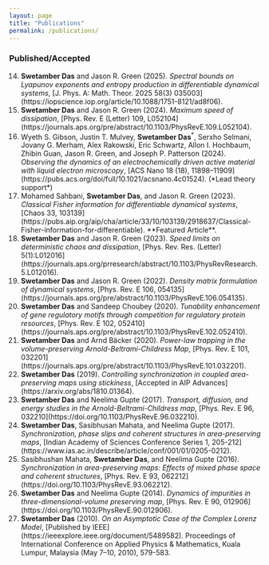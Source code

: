 ```yaml
---
layout: page
title: "Publications"
permalink: /publications/
---
```


### Published/Accepted

<ol start="14">
  <li><strong>Swetamber Das</strong> and Jason R. Green (2025).  
      <em>Spectral bounds on Lyapunov exponents and entropy production in differentiable dynamical systems</em>,  
      [J. Phys. A: Math. Theor. 2025 58(3) 035003](https://iopscience.iop.org/article/10.1088/1751-8121/ad8f06).</li>

  <li><strong>Swetamber Das</strong> and Jason R. Green (2024).  
      <em>Maximum speed of dissipation</em>,  
      [Phys. Rev. E (Letter) 109, L052104](https://journals.aps.org/pre/abstract/10.1103/PhysRevE.109.L052104).</li>

  <li>Wyeth S. Gibson, Justin T. Mulvey, <strong>Swetamber Das</strong><sup>*</sup>, Serxho Selmani, Jovany G. Merham, Alex Rakowski, Eric Schwartz, Allon I. Hochbaum, Zhibin Guan, Jason R. Green, and Joseph P. Patterson (2024).  
      <em>Observing the dynamics of an electrochemically driven active material with liquid electron microscopy</em>,  
      [ACS Nano 18 (18), 11898–11909](https://pubs.acs.org/doi/full/10.1021/acsnano.4c01524). (*Lead theory support*)</li>

  <li>Mohamed Sahbani, <strong>Swetamber Das</strong>, and Jason R. Green (2023).  
      <em>Classical Fisher information for differentiable dynamical systems</em>,  
      [Chaos 33, 103139](https://pubs.aip.org/aip/cha/article/33/10/103139/2918637/Classical-Fisher-information-for-differentiable). **Featured Article**.</li>

  <li><strong>Swetamber Das</strong> and Jason R. Green (2023).  
      <em>Speed limits on deterministic chaos and dissipation</em>,  
      [Phys. Rev. Res. (Letter) 5(1):L012016](https://journals.aps.org/prresearch/abstract/10.1103/PhysRevResearch.5.L012016).</li>

  <li><strong>Swetamber Das</strong> and Jason R. Green (2022).  
      <em>Density matrix formulation of dynamical systems</em>,  
      [Phys. Rev. E 106, 054135](https://journals.aps.org/pre/abstract/10.1103/PhysRevE.106.054135).</li>

  <li><strong>Swetamber Das</strong> and Sandeep Choubey (2020).  
      <em>Tunability enhancement of gene regulatory motifs through competition for regulatory protein resources</em>,  
      [Phys. Rev. E 102, 052410](https://journals.aps.org/pre/abstract/10.1103/PhysRevE.102.052410).</li>

  <li><strong>Swetamber Das</strong> and Arnd Bäcker (2020).  
      <em>Power-law trapping in the volume-preserving Arnold-Beltrami-Childress Map</em>,  
      [Phys. Rev. E 101, 032201](https://journals.aps.org/pre/abstract/10.1103/PhysRevE.101.032201).</li>

  <li><strong>Swetamber Das</strong> (2019).  
      <em>Controlling synchronization in coupled area-preserving maps using stickiness</em>,  
      [Accepted in AIP Advances](https://arxiv.org/abs/1810.01364).</li>

  <li><strong>Swetamber Das</strong> and Neelima Gupte (2017).  
      <em>Transport, diffusion, and energy studies in the Arnold-Beltrami-Childress map</em>,  
      [Phys. Rev. E 96, 032210](https://doi.org/10.1103/PhysRevE.96.032210).</li>

  <li><strong>Swetamber Das</strong>, Sasibhusan Mahata, and Neelima Gupte (2017).  
      <em>Synchronization, phase slips and coherent structures in area-preserving maps</em>,  
      [Indian Academy of Sciences Conference Series 1, 205-212](https://www.ias.ac.in/describe/article/conf/001/01/0205-0212).</li>

  <li>Sasibhushan Mahata, <strong>Swetamber Das</strong>, and Neelima Gupte (2016).  
      <em>Synchronization in area-preserving maps: Effects of mixed phase space and coherent structures</em>,  
      [Phys. Rev. E 93, 062212](https://doi.org/10.1103/PhysRevE.93.062212).</li>

  <li><strong>Swetamber Das</strong> and Neelima Gupte (2014).  
      <em>Dynamics of impurities in three-dimensional-volume preserving map</em>,  
      [Phys. Rev. E 90, 012906](https://doi.org/10.1103/PhysRevE.90.012906).</li>

  <li><strong>Swetamber Das</strong> (2010).  
      <em>On an Asymptotic Case of the Complex Lorenz Model</em>,  
      [Published by IEEE](https://ieeexplore.ieee.org/document/5489582).  
      Proceedings of International Conference on Applied Physics & Mathematics, Kuala Lumpur, Malaysia (May 7–10, 2010), 579-583.</li>
</ol>

